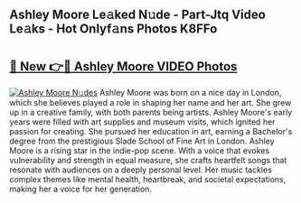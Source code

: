 ## Ashley Moore Le𝚊ked N𝚞de - Part-Jtq Video Le𝚊ks - Hot Onlyf𝚊ns Photos K8FFo

# <h2><a href="http://ab38694.deff.icu/?id=Ashley+Moore">🔗 New 👉🔴 Ashley Moore VIDEO Photos</a></h2>

[![Ashley Moore N𝚞des](https://i.imgur.com/rIISA9y.gif)](http://ab38694.deff.icu/?id=Ashley+Moore)
Ashley Moore was born on a nice day in London, which she believes played a role in shaping her name and her art. She grew up in a creative family, with both parents being artists. Ashley Moore's early years were filled with art supplies and museum visits, which ignited her passion for creating. She pursued her education in art, earning a Bachelor's degree from the prestigious Slade School of Fine Art in London. Ashley Moore is a rising star in the indie-pop scene. With a voice that evokes vulnerability and strength in equal measure, she crafts heartfelt songs that resonate with audiences on a deeply personal level. Her music tackles complex themes like mental health, heartbreak, and societal expectations, making her a voice for her generation.
